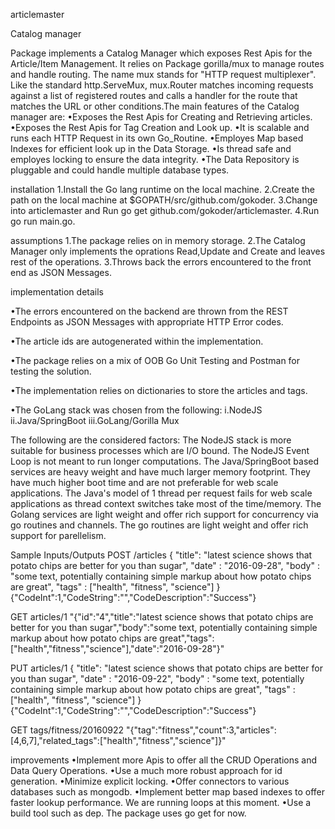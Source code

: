 articlemaster

Catalog manager

Package implements a Catalog Manager which exposes Rest Apis for the Article/Item Management. It relies on Package gorilla/mux to manage routes and handle routing. The name mux stands for "HTTP request multiplexer". Like the standard http.ServeMux, mux.Router matches incoming requests against a list of registered routes and calls a handler for the route that matches the URL or other conditions.The main features of the Catalog manager are:
•Exposes the Rest Apis for Creating and Retrieving articles.
•Exposes the Rest Apis for Tag Creation and Look up.
•It is scalable and runs each HTTP Request in its own Go_Routine.
•Employes Map based Indexes for efficient look up in the Data Storage.
•Is thread safe and employes locking to ensure the data integrity.
•The Data Repository is pluggable and could handle multiple database types.

installation
1.Install the Go lang runtime on the local machine.
2.Create the path on the local machine at $GOPATH/src/github.com/gokoder.
3.Change into articlemaster and Run go get github.com/gokoder/articlemaster.
4.Run go run main.go.

assumptions
1.The package relies on in memory storage.
2.The Catalog Manager only implements the oprations Read,Update and Create and leaves rest of the operations.
3.Throws back the errors encountered to the front end as JSON Messages.

implementation details

•The errors encountered on the backend are thrown from the REST Endpoints as JSON Messages with appropriate HTTP Error codes.


•The article ids are autogenerated within the implementation.


•The package relies on a mix of OOB Go Unit Testing and Postman for testing the solution.


•The implementation relies on dictionaries to store the articles and tags.


•The GoLang stack was chosen from the following:
i.NodeJS
ii.Java/SpringBoot
iii.GoLang/Gorilla Mux

The following are the considered factors: The NodeJS stack is more suitable for business processes which are I/O bound. The NodeJS Event Loop is not meant to run longer
 computations. The Java/SpringBoot based services are heavy weight and have much larger memory footprint. They have much higher boot time and are not preferable for web scale applications. The Java's model of 1 thread per request fails for web scale applications as thread context switches take most of the time/memory. The Golang services are light weight and offer rich support for concurrency via go routines and channels. The go routines are light weight and offer rich support for parellelism.

Sample Inputs/Outputs POST /articles { "title": "latest science shows that potato chips are better for you than sugar", "date" : "2016-09-28", "body" : "some text, potentially containing simple markup about how potato chips are great", "tags" : ["health", "fitness", "science"] } {"CodeInt":1,"CodeString":"","CodeDescription":"Success"}

GET articles/1 "{"id":"4","title":"latest science shows that potato chips are better for you than sugar","body":"some text, potentially containing simple markup about how potato chips are great","tags":["health","fitness","science"],"date":"2016-09-28"}"

PUT articles/1 { "title": "latest science shows that potato chips are better for you than sugar", "date" : "2016-09-22", "body" : "some text, potentially containing simple markup about how potato chips are great", "tags" : ["health", "fitness", "science"] } {"CodeInt":1,"CodeString":"","CodeDescription":"Success"}

GET tags/fitness/20160922 "{"tag":"fitness","count":3,"articles":[4,6,7],"related_tags":["health","fitness","science"]}"


improvements
•Implement more Apis to offer all the CRUD Operations and Data Query Operations.
•Use a much more robust approach for id generation.
•Minimize explicit locking.
•Offer connectors to various databases such as mongodb.
•Implement better map based indexes to offer faster lookup performance. We are running loops at this moment.
•Use a build tool such as dep. The package uses go get for now.
